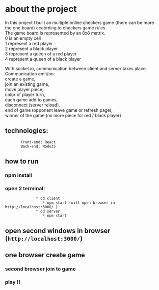 # about the project 
In this project I built an multiple online checkers game (there can be more the one board) according to checkers game rules  
The game board is represented by an 8x8 matrix.   
0 is an empty cell    
1 represent a red player   
2 represent a black player     
3 represent a queen of a red player     
4 represent a queen of a black player   

With socket.io, communication between client and server takes place.    
Communication emit/on:    
     create a game,    
     join an existing game,    
     move player piece,    
     color of player turn,    
     each game add to games,  
     disconnect (server reload),    
     end of game (opponent leave game or refresh page),  
     winner of the game (no more piece for red / black player)  
     
     
## technologies:    
           Front-end: React    
           Back-end: NodeJS  


## how to run
### npm install  
### open 2 terminal:         
                  * cd client  
                     * npm start (will open browser in http://localhost:3000/ )
                  * cd server  
                     * npm start       
## open second windows in browser (`http://localhost:3000/`)  
## one browser create game    
### second browser join to game  
### play !!
